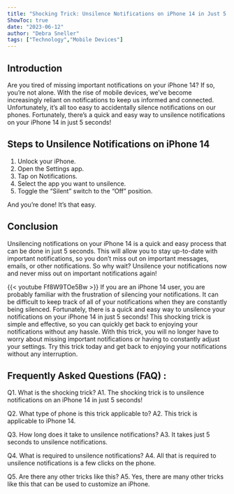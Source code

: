 ```yaml
---
title: "Shocking Trick: Unsilence Notifications on iPhone 14 in Just 5 Seconds!"
ShowToc: true 
date: "2023-06-12"
author: "Debra Sneller" 
tags: ["Technology","Mobile Devices"]
---
```

## Introduction

Are you tired of missing important notifications on your iPhone 14? If so, you’re not alone. With the rise of mobile devices, we’ve become increasingly reliant on notifications to keep us informed and connected. Unfortunately, it’s all too easy to accidentally silence notifications on our phones. Fortunately, there’s a quick and easy way to unsilence notifications on your iPhone 14 in just 5 seconds! 

## Steps to Unsilence Notifications on iPhone 14

1. Unlock your iPhone. 
2. Open the Settings app.
3. Tap on Notifications.
4. Select the app you want to unsilence.
5. Toggle the “Silent” switch to the “Off” position. 

And you’re done! It’s that easy. 

## Conclusion

Unsilencing notifications on your iPhone 14 is a quick and easy process that can be done in just 5 seconds. This will allow you to stay up-to-date with important notifications, so you don’t miss out on important messages, emails, or other notifications. So why wait? Unsilence your notifications now and never miss out on important notifications again!

{{< youtube Ff8W9TOe5Bw >}} 
If you are an iPhone 14 user, you are probably familiar with the frustration of silencing your notifications. It can be difficult to keep track of all of your notifications when they are constantly being silenced. Fortunately, there is a quick and easy way to unsilence your notifications on your iPhone 14 in just 5 seconds! This shocking trick is simple and effective, so you can quickly get back to enjoying your notifications without any hassle. With this trick, you will no longer have to worry about missing important notifications or having to constantly adjust your settings. Try this trick today and get back to enjoying your notifications without any interruption.

## Frequently Asked Questions (FAQ) :
Q1. What is the shocking trick?
A1. The shocking trick is to unsilence notifications on an iPhone 14 in just 5 seconds!

Q2. What type of phone is this trick applicable to?
A2. This trick is applicable to iPhone 14.

Q3. How long does it take to unsilence notifications?
A3. It takes just 5 seconds to unsilence notifications.

Q4. What is required to unsilence notifications?
A4. All that is required to unsilence notifications is a few clicks on the phone.

Q5. Are there any other tricks like this?
A5. Yes, there are many other tricks like this that can be used to customize an iPhone.



